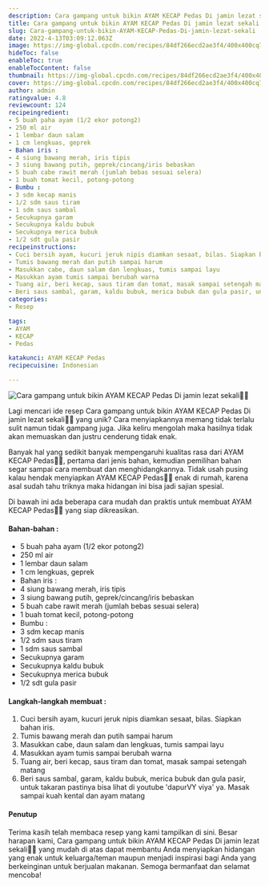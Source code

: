```yaml
---
description: Cara gampang untuk bikin AYAM KECAP Pedas Di jamin lezat sekali"
title: Cara gampang untuk bikin AYAM KECAP Pedas Di jamin lezat sekali
slug: Cara-gampang-untuk-bikin-AYAM-KECAP-Pedas-Di-jamin-lezat-sekali
date: 2022-4-13T03:09:12.063Z
image: https://img-global.cpcdn.com/recipes/84df266ecd2ae3f4/400x400cq70/photo.jpg
hideToc: false
enableToc: true
enableTocContent: false
thumbnail: https://img-global.cpcdn.com/recipes/84df266ecd2ae3f4/400x400cq70/photo.jpg
cover: https://img-global.cpcdn.com/recipes/84df266ecd2ae3f4/400x400cq70/photo.jpg
author: admin
ratingvalue: 4.8
reviewcount: 124
recipeingredient:
- 5 buah paha ayam (1/2 ekor potong2)
- 250 ml air
- 1 lembar daun salam
- 1 cm lengkuas, geprek
- Bahan iris :
- 4 siung bawang merah, iris tipis
- 3 siung bawang putih, geprek/cincang/iris bebaskan
- 5 buah cabe rawit merah (jumlah bebas sesuai selera)
- 1 buah tomat kecil, potong-potong
- Bumbu :
- 3 sdm kecap manis
- 1/2 sdm saus tiram
- 1 sdm saus sambal
- Secukupnya garam
- Secukupnya kaldu bubuk
- Secukupnya merica bubuk
- 1/2 sdt gula pasir
recipeinstructions:
- Cuci bersih ayam, kucuri jeruk nipis diamkan sesaat, bilas. Siapkan bahan iris.
- Tumis bawang merah dan putih sampai harum
- Masukkan cabe, daun salam dan lengkuas, tumis sampai layu
- Masukkan ayam tumis sampai berubah warna
- Tuang air, beri kecap, saus tiram dan tomat, masak sampai setengah matang
- Beri saus sambal, garam, kaldu bubuk, merica bubuk dan gula pasir, untuk takaran pastinya bisa lihat di youtube 'dapurVY viya' ya. Masak sampai kuah kental dan ayam matang
categories:
- Resep

tags:
- AYAM
- KECAP
- Pedas

katakunci: AYAM KECAP Pedas
recipecuisine: Indonesian

---
```


![Cara gampang untuk bikin AYAM KECAP Pedas Di jamin lezat sekali👩‍🍳](https://img-global.cpcdn.com/recipes/84df266ecd2ae3f4/400x400cq70/photo.jpg)

Lagi mencari ide resep Cara gampang untuk bikin AYAM KECAP Pedas Di jamin lezat sekali👩‍🍳 yang unik? Cara menyiapkannya memang tidak terlalu sulit namun tidak gampang juga. Jika keliru mengolah maka hasilnya tidak akan memuaskan dan justru cenderung tidak enak.

Banyak hal yang sedikit banyak mempengaruhi kualitas rasa dari AYAM KECAP Pedas👩‍🍳, pertama dari jenis bahan, kemudian pemilihan bahan segar sampai cara membuat dan menghidangkannya. Tidak usah pusing kalau hendak menyiapkan AYAM KECAP Pedas👩‍🍳 enak di rumah, karena asal sudah tahu triknya maka hidangan ini bisa jadi sajian spesial.

Di bawah ini ada beberapa cara mudah dan praktis untuk membuat AYAM KECAP Pedas👩‍🍳 yang siap dikreasikan.

<!--inarticleads1-->

#### Bahan-bahan :

- 5 buah paha ayam (1/2 ekor potong2)
- 250 ml air
- 1 lembar daun salam
- 1 cm lengkuas, geprek
- Bahan iris :
- 4 siung bawang merah, iris tipis
- 3 siung bawang putih, geprek/cincang/iris bebaskan
- 5 buah cabe rawit merah (jumlah bebas sesuai selera)
- 1 buah tomat kecil, potong-potong
- Bumbu :
- 3 sdm kecap manis
- 1/2 sdm saus tiram
- 1 sdm saus sambal
- Secukupnya garam
- Secukupnya kaldu bubuk
- Secukupnya merica bubuk
- 1/2 sdt gula pasir

<!--inarticleads2-->

#### Langkah-langkah membuat :

1. Cuci bersih ayam, kucuri jeruk nipis diamkan sesaat, bilas. Siapkan bahan iris.
1. Tumis bawang merah dan putih sampai harum
1. Masukkan cabe, daun salam dan lengkuas, tumis sampai layu
1. Masukkan ayam tumis sampai berubah warna
1. Tuang air, beri kecap, saus tiram dan tomat, masak sampai setengah matang
1. Beri saus sambal, garam, kaldu bubuk, merica bubuk dan gula pasir, untuk takaran pastinya bisa lihat di youtube 'dapurVY viya' ya. Masak sampai kuah kental dan ayam matang

#### Penutup

Terima kasih telah membaca resep yang kami tampilkan di sini. Besar harapan kami, Cara gampang untuk bikin AYAM KECAP Pedas Di jamin lezat sekali👩‍🍳 yang mudah di atas dapat membantu Anda menyiapkan hidangan yang enak untuk keluarga/teman maupun menjadi inspirasi bagi Anda yang berkeinginan untuk berjualan makanan. Semoga bermanfaat dan selamat mencoba!